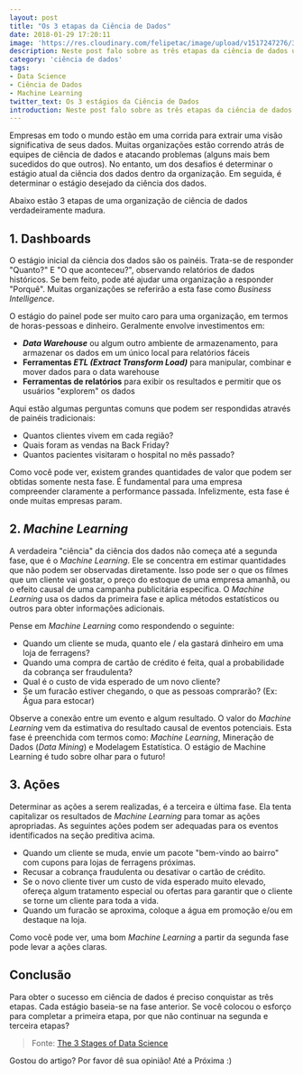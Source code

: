 ```yaml
---
layout: post
title: "Os 3 etapas da Ciência de Dados"
date: 2018-01-29 17:20:11
image: 'https://res.cloudinary.com/felipetac/image/upload/v1517247276/3-steps_hcoew6.png'
description: Neste post falo sobre as três etapas da ciência de dados uma organização verdadeiramente madura 
category: 'ciência de dados'
tags:
- Data Science
- Ciência de Dados
- Machine Learning
twitter_text: Os 3 estágios da Ciência de Dados
introduction: Neste post falo sobre as três etapas da ciência de dados uma organização verdadeiramente madura 
---
```

Empresas em todo o mundo estão em uma corrida para extrair uma visão significativa de seus dados. Muitas organizações estão correndo atrás de equipes de ciência de dados e atacando problemas (alguns mais bem sucedidos do que outros). No entanto, um dos desafios é determinar o estágio atual da ciência dos dados dentro da organização. Em seguida, é determinar o estágio desejado da ciência dos dados.

Abaixo estão 3 etapas de uma organização de ciência de dados verdadeiramente madura.

## 1. Dashboards

O estágio inicial da ciência dos dados são os painéis. Trata-se de responder "Quanto?" E "O que aconteceu?", observando relatórios de dados históricos. Se bem feito, pode até ajudar uma organização a responder "Porquê". Muitas organizações se referirão a esta fase como _Business Intelligence_.

O estágio do painel pode ser muito caro para uma organização, em termos de horas-pessoas e dinheiro. Geralmente envolve investimentos em:

- **_Data Warehouse_** ou algum outro ambiente de armazenamento, para armazenar os dados em um único local para relatórios fáceis
- **Ferramentas _ETL (Extract Transform Load)_** para manipular, combinar e mover dados para o data warehouse
- **Ferramentas de relatórios** para exibir os resultados e permitir que os usuários "explorem" os dados

Aqui estão algumas perguntas comuns que podem ser respondidas através de painéis tradicionais:

- Quantos clientes vivem em cada região?
- Quais foram as vendas na Back Friday?
- Quantos pacientes visitaram o hospital no mês passado?

Como você pode ver, existem grandes quantidades de valor que podem ser obtidas somente nesta fase. É fundamental para uma empresa compreender claramente a performance passada. Infelizmente, esta fase é onde muitas empresas param.

## 2. _Machine Learning_

A verdadeira "ciência" da ciência dos dados não começa até a segunda fase, que é o _Machine Learning_. Ele se concentra em estimar quantidades que não podem ser observadas diretamente. Isso pode ser o que os filmes que um cliente vai gostar, o preço do estoque de uma empresa amanhã, ou o efeito causal de uma campanha publicitária específica. O _Machine Learning_ usa os dados da primeira fase e aplica métodos estatísticos ou outros para obter informações adicionais.

Pense em _Machine Learning_ como respondendo o seguinte:

- Quando um cliente se muda, quanto ele / ela gastará dinheiro em uma loja de ferragens?
- Quando uma compra de cartão de crédito é feita, qual a probabilidade da cobrança ser fraudulenta?
- Qual é o custo de vida esperado de um novo cliente?
- Se um furacão estiver chegando, o que as pessoas comprarão? (Ex: Água para estocar)

Observe a conexão entre um evento e algum resultado. O valor do _Machine Learning_ vem da estimativa do resultado causal de eventos potenciais. Esta fase é preenchida com termos como: _Machine Learning_, Mineração de Dados (_Data Mining_) e Modelagem Estatística. O estágio de Machine Learning é tudo sobre olhar para o futuro!

## 3. Ações

Determinar as ações a serem realizadas, é a terceira e última fase. Ela tenta capitalizar os resultados de _Machine Learning_ para tomar as ações apropriadas. As seguintes ações podem ser adequadas para os eventos identificados na seção preditiva acima.

- Quando um cliente se muda, envie um pacote "bem-vindo ao bairro" com cupons para lojas de ferragens próximas.
- Recusar a cobrança fraudulenta ou desativar o cartão de crédito.
- Se o novo cliente tiver um custo de vida esperado muito elevado, ofereça algum tratamento especial ou ofertas para garantir que o cliente se torne um cliente para toda a vida.
- Quando um furacão se aproxima, coloque a água em promoção e/ou em destaque na loja.

Como você pode ver, uma bom _Machine Learning_ a partir da segunda fase pode levar a ações claras.

## Conclusão

Para obter o sucesso em ciência de dados é preciso conquistar as três etapas. Cada estágio baseia-se na fase anterior. Se você colocou o esforço para completar a primeira etapa, por que não continuar na segunda e terceira etapas?

>Fonte: [The 3 Stages of Data Science](http://101.datascience.community/2017/08/09/the-3-stages-of-data-science/)

Gostou do artigo? Por favor dê sua opinião! Até a Próxima :)
